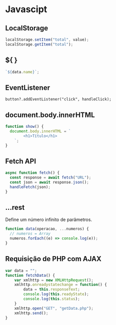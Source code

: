 # Javascipt

## LocalStorage

```jsx
localStorage.setItem("total", value);
localStorage.getItem("total");
```

## ${ }

```jsx
`${data.name}`;
```

## EventListener

```tsx
button?.addEventListener("click", handleClick);
```

## document.body.innerHTML

```jsx
function show() {
  document.body.innerHTML = `
		<h1>Título</h1>
	`;
}
```

## Fetch API

```jsx
async function fetch() {
  const response = await fetch("URL");
  const json = await response.json();
  handleFetch(json);
}
```

## ...rest

Define um número infinito de parâmetros.

```jsx
function data(operacao, ...numeros) {
  // numeros = Array
  numeros.forEach((e) => console.log(e));
}
```

## Requisição de PHP com AJAX
```js
var data = "";
function fetchData() {
    var xmlhttp = new XMLHttpRequest();
    xmlhttp.onreadystatechange = function() {
        data = this.responseText;
        console.log(this.readyState);
        console.log(this.status);
    }
    xmlhttp.open("GET", "getData.php");
    xmlhttp.send();
}
```